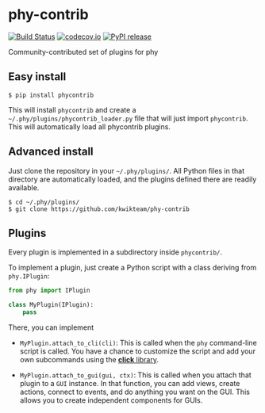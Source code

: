 # phy-contrib

[![Build Status](https://img.shields.io/travis/kwikteam/phy-contrib.svg)](https://travis-ci.org/kwikteam/phy-contrib)
[![codecov.io](https://img.shields.io/codecov/c/github/kwikteam/phy-contrib.svg)](http://codecov.io/github/kwikteam/phy-contrib?branch=master)
[![PyPI release](https://img.shields.io/pypi/v/phy-contrib.svg)](https://pypi.python.org/pypi/phy-contrib)

Community-contributed set of plugins for phy

## Easy install

```
$ pip install phycontrib
```

This will install `phycontrib` and create a `~/.phy/plugins/phycontrib_loader.py` file that will just import `phycontrib`. This will automatically load all phycontrib plugins.

## Advanced install

Just clone the repository in your `~/.phy/plugins/`. All Python files in that directory are automatically loaded, and the plugins defined there are readily available.

```
$ cd ~/.phy/plugins/
$ git clone https://github.com/kwikteam/phy-contrib
```

## Plugins

Every plugin is implemented in a subdirectory inside `phycontrib/`.

To implement a plugin, just create a Python script with a class deriving from `phy.IPlugin`:

```python
from phy import IPlugin

class MyPlugin(IPlugin):
    pass
```

There, you can implement

* `MyPlugin.attach_to_cli(cli)`: This is called when the `phy` command-line script is called. You have a chance to customize the script and add your own subcommands using the [**click** library](http://click.pocoo.org/5/).

* `MyPlugin.attach_to_gui(gui, ctx)`: This is called when you attach that plugin to a `GUI` instance. In that function, you can add views, create actions, connect to events, and do anything you want on the GUI. This allows you to create independent components for GUIs.
